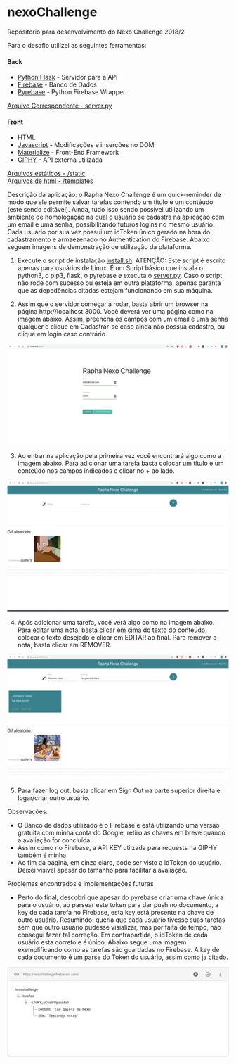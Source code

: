 # nexoChallenge
Repositorio para desenvolvimento do Nexo Challenge 2018/2

Para o desafio utilizei as seguintes ferramentas: </br>
<h4> Back </h4>

- [Python Flask](http://flask.pocoo.org) - Servidor para a API </br>
- [Firebase](https://firebase.google.com/) - Banco de Dados </br>
- [Pyrebase](https://github.com/thisbejim/Pyrebase) - Python Firebase Wrapper </br>

[Arquivo Correspondente - server.py](https://github.com/raphacosta27/nexoChallenge/blob/master/server.py)

<h4> Front </h4>

- HTML</br>
- [Javascript](https://www.javascript.com) - Modificações e inserções no DOM</br>
- [Materialize](https://materializecss.com/) - Front-End Framework </br>
- [GIPHY](https://developers.giphy.com/) - API externa utilizada

[Arquivos estáticos - /static](https://github.com/raphacosta27/nexoChallenge/tree/master/static) </br>
[Arquivos de html - /templates](https://github.com/raphacosta27/nexoChallenge/tree/master/templates) </br>

Descrição da aplicação: o Rapha Nexo Challenge é um quick-reminder de modo que ele permite salvar tarefas contendo um título e um contéudo (este sendo editável). Ainda, tudo isso sendo possível utilizando um ambiente de homologação na qual o usuário se cadastra na aplicação com um email e uma senha, possibilitando futuros logins no mesmo usuário. Cada usuário por sua vez possui um idToken único gerado na hora do cadastramento e armaezenado no Authentication do Firebase. Abaixo seguem imagens de demonstração de utilização da plataforma. </br>

1) Execute o script de instalação [install.sh](https://github.com/raphacosta27/nexoChallenge/blob/master/install.sh). ATENÇÃO: Este script é escrito apenas para usuários de Linux. É um Script básico que instala o python3, o pip3, flask, o pyrebase e executa o [server.py](https://github.com/raphacosta27/nexoChallenge/blob/master/server.py). Caso o script não rode com sucesso ou esteja em outra plataforma, apenas garanta que as depedências citadas estejam funcionando em sua máquina. 

2) Assim que o servidor começar a rodar, basta abrir um browser na página http://localhost:3000. Você deverá ver uma página como na imagem abaixo. Assim, preencha os campos com um email e uma senha qualquer e clique em Cadastrar-se caso ainda não possua cadastro, ou clique em login caso contrário.

![Cadastramento](https://github.com/raphacosta27/nexoChallenge/blob/master/cadastrar.png)

3) Ao entrar na aplicação pela primeira vez você encontrará algo como a imagem abaixo. Para adicionar uma tarefa basta colocar um título e um conteúdo nos campos indicados e clicar no + ao lado.

![Index](https://github.com/raphacosta27/nexoChallenge/blob/master/index.png)

4) Após adicionar uma tarefa, você verá algo como na imagem abaixo. Para editar uma nota, basta clicar em cima do texto do conteúdo, colocar o texto desejado e clicar em EDITAR ao final. Para remover a nota, basta clicar em REMOVER.

![Adicionado](https://github.com/raphacosta27/nexoChallenge/blob/master/addNota.png)

5) Para fazer log out, basta clicar em Sign Out na parte superior direita e logar/criar outro usuário. 

Observações:
- O Banco de dados utilizado é o Firebase e está utilizando uma versão gratuita com minha conta do Google, retiro as chaves em breve quando a avaliação for concluída. 
- Assim como no Firebase, a API KEY utilzada para requests na GIPHY também é minha.
- Ao fim da página, em cinza claro, pode ser visto a idToken do usuário. Deixei visível apesar do tamanho para facilitar a avaliação. 

Problemas encontrados e implementações futuras
- Perto do final, descobri que apesar do pyrebase criar uma chave única para o usuário, ao parsear este token para dar push no documento, a key de cada tarefa no Firebase, esta key está presente na chave de outro usuário. Resumindo: queria que cada usuário tivesse suas tarefas sem que outro usuário pudesse visializar, mas por falta de tempo, não consegui fazer tal correção. Em contrapartida, o idToken de cada usuário esta correto e é único. Abaixo segue uma imagem exemplificando como as tarefas são guardadas no Firebase. A key de cada documento é um parse do Token do usuário, assim como ja citado. 

![Imagem das tarefas](https://github.com/raphacosta27/nexoChallenge/blob/master/tarefas.png)

